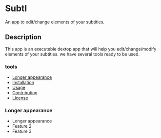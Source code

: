 # **Subtl**
An app to edit/change elements of your subtitles.

## Description
This app is an executeble dextop app that will help you edit/change/modify elements of your subtitles. 
we have several tools ready to be used.

### tools
- [Longer appearance](#description)
- [Installation](#installation)
- [Usage](#usage)
- [Contributing](#contributing)
- [License](#license)

### Longer appearance
- Longer appearance
- Feature 2
- Feature 3
